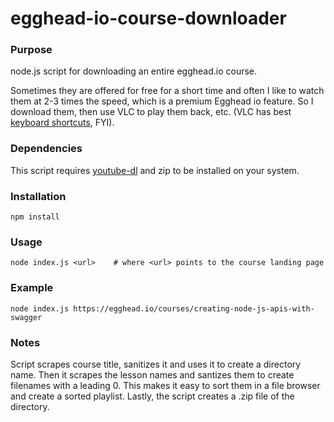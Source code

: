 # egghead-io-course-downloader

### Purpose
node.js script for downloading an entire egghead.io course.

Sometimes they are offered for free for a short time and often I like to watch them at 2-3 times the speed, which is a premium Egghead io feature.  So I download them, then use VLC to play them back, etc.  (VLC has best [keyboard shortcuts], FYI).

### Dependencies
This script requires [youtube-dl] and zip to be installed on your system.

### Installation

    npm install

### Usage

    node index.js <url>    # where <url> points to the course landing page

### Example

    node index.js https://egghead.io/courses/creating-node-js-apis-with-swagger

### Notes

Script scrapes course title, sanitizes it and uses it to create a directory name.
Then it scrapes the lesson names and santizes them to create filenames with a leading 0.
This makes it easy to sort them in a file browser and create a sorted playlist.
Lastly, the script creates a .zip file of the directory.

[youtube-dl]:https://rg3.github.io/youtube-dl/
[keyboard shortcuts]:https://wiki.videolan.org/Hotkeys_table/
